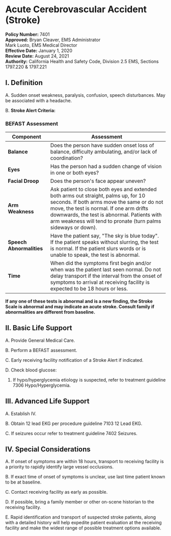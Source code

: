 # Acute Cerebrovascular Accident (Stroke)

**Policy Number:** 7401  
**Approved:** Bryan Cleaver, EMS Administrator  
Mark Luoto, EMS Medical Director  
**Effective Date:** January 1, 2020  
**Review Date:** August 24, 2021  
**Authority:** California Health and Safety Code, Division 2.5 EMS, Sections 1797.220 & 1797.221

## I. Definition

A. Sudden onset weakness, paralysis, confusion, speech disturbances. May be associated with a headache.

B. **Stroke Alert Criteria:**

### BEFAST Assessment

| Component | Assessment |
|-----------|------------|
| **Balance** | Does the person have sudden onset loss of balance, difficulty ambulating, and/or lack of coordination? |
| **Eyes** | Has the person had a sudden change of vision in one or both eyes? |
| **Facial Droop** | Does the person's face appear uneven? |
| **Arm Weakness** | Ask patient to close both eyes and extended both arms out straight, palms up, for 10 seconds. If both arms move the same or do not move, the test is normal. If one arm drifts downwards, the test is abnormal. Patients with arm weakness will tend to pronate (turn palms sideways or down). |
| **Speech Abnormalities** | Have the patient say, "The sky is blue today". If the patient speaks without slurring, the test is normal. If the patient slurs words or is unable to speak, the test is abnormal. |
| **Time** | When did the symptoms first begin and/or when was the patient last seen normal. Do not delay transport if the interval from the onset of symptoms to arrival at receiving facility is expected to be 18 hours or less. |

**If any one of these tests is abnormal and is a new finding, the Stroke Scale is abnormal and may indicate an acute stroke. Consult family if abnormalities are different from baseline.**

## II. Basic Life Support

A. Provide General Medical Care.

B. Perform a BEFAST assessment.

C. Early receiving facility notification of a Stroke Alert if indicated.

D. Check blood glucose:
1. If hypo/hyperglycemia etiology is suspected, refer to treatment guideline 7306 Hypo/Hyperglycemia.

## III. Advanced Life Support

A. Establish IV.

B. Obtain 12 lead EKG per procedure guideline 7103 12 Lead EKG.

C. If seizures occur refer to treatment guideline 7402 Seizures.

## IV. Special Considerations

A. If onset of symptoms are within 18 hours, transport to receiving facility is a priority to rapidly identify large vessel occlusions.

B. If exact time of onset of symptoms is unclear, use last time patient known to be at baseline.

C. Contact receiving facility as early as possible.

D. If possible, bring a family member or other on-scene historian to the receiving facility.

E. Rapid identification and transport of suspected stroke patients, along with a detailed history will help expedite patient evaluation at the receiving facility and make the widest range of possible treatment options available.

